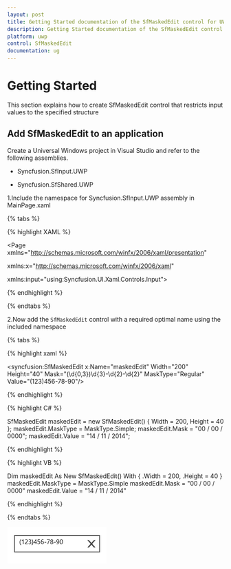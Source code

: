 ```yaml
---
layout: post
title: Getting Started documentation of the SfMaskedEdit control for UWP
description: Getting Started documentation of the SfMaskedEdit control for UWP
platform: uwp
control: SfMaskedEdit
documentation: ug
---
```


# Getting Started

This section explains how to create SfMaskedEdit control that restricts input values to the specified structure

## Add SfMaskedEdit to an application

Create a Universal Windows project in Visual Studio and refer to the following assemblies.

* Syncfusion.SfInput.UWP

* Syncfusion.SfShared.UWP

1.Include the namespace for Syncfusion.SfInput.UWP assembly in MainPage.xaml
  
{% tabs %}

{% highlight XAML %}
 
<Page xmlns="http://schemas.microsoft.com/winfx/2006/xaml/presentation"

xmlns:x="http://schemas.microsoft.com/winfx/2006/xaml"

xmlns:input="using:Syncfusion.UI.Xaml.Controls.Input">

{% endhighlight %}

{% endtabs %}

 2.Now add the `SfMaskedEdit` control with a required optimal name using the included namespace

{% tabs %}

{% highlight xaml %}
	
 <syncfusion:SfMaskedEdit x:Name="maskedEdit"  Width="200" Height="40" Mask="(\d{0,3})\d{3}-\d{2}-\d{2}" MaskType="Regular" Value="(123)456-78-90"/>

{% endhighlight %}

{% highlight C# %}
	
  SfMaskedEdit maskedEdit = new SfMaskedEdit() { Width = 200, Height = 40 };
  maskedEdit.MaskType = MaskType.Simple;
  maskedEdit.Mask = "00 / 00 / 0000";
  maskedEdit.Value = "14 / 11 / 2014";

{% endhighlight %}

{% highlight VB %}
	
 Dim maskedEdit As New SfMaskedEdit() With {
	.Width = 200,
	.Height = 40
}
  maskedEdit.MaskType = MaskType.Simple
  maskedEdit.Mask = "00 / 00 / 0000"
  maskedEdit.Value = "14 / 11 / 2014"

{% endhighlight %}

{% endtabs %}

   ![](gettingstarted_images/gettingstarted_img1.png)
   
  
   






